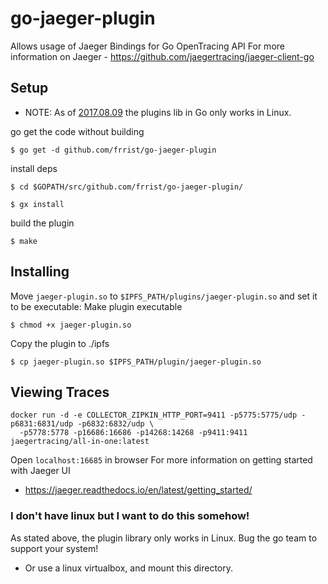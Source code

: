 go-jaeger-plugin
==================
Allows usage of Jaeger Bindings for Go OpenTracing API
For more information on Jaeger - https://github.com/jaegertracing/jaeger-client-go
## Setup
* NOTE: As of [2017.08.09](https://golang.org/pkg/plugin/) the plugins lib
in Go only works in Linux.

go get the code without building
```
$ go get -d github.com/frrist/go-jaeger-plugin
```
install deps
```
$ cd $GOPATH/src/github.com/frrist/go-jaeger-plugin/
```
```
$ gx install
```
build the plugin
```
$ make
```
## Installing
Move `jaeger-plugin.so` to `$IPFS_PATH/plugins/jaeger-plugin.so` and set it to be executable:
Make plugin executable
```
$ chmod +x jaeger-plugin.so
```
Copy the plugin to ./ipfs
```
$ cp jaeger-plugin.so $IPFS_PATH/plugin/jaeger-plugin.so
```
## Viewing Traces
```
docker run -d -e COLLECTOR_ZIPKIN_HTTP_PORT=9411 -p5775:5775/udp -p6831:6831/udp -p6832:6832/udp \
  -p5778:5778 -p16686:16686 -p14268:14268 -p9411:9411 jaegertracing/all-in-one:latest
```
Open `localhost:16685` in browser
For more information on getting started with Jaeger UI
- https://jaeger.readthedocs.io/en/latest/getting_started/

### I don't have linux but I want to do this somehow!

As stated above, the plugin library only works in Linux. Bug the go team to
support your system!

* Or use a linux virtualbox, and mount this directory.
